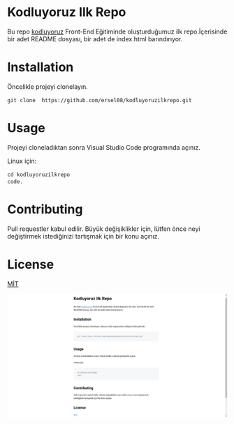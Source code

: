 # Kodluyoruz Ilk Repo
Bu repo [kodluyoruz](https://kodluyoruz.org/) Front-End Eğitiminde oluşturduğumuz ilk repo.İçerisinde bir adet README dosyası, bir adet de index.html barındırıyor.


# Installation
Öncelikle projeyi clonelayın.

```
git clone  https://github.com/ersel08/kodluyoruzilkrepo.git
```


# Usage
Projeyi cloneladıktan sonra Visual Studio Code programında açınız.

Linux için:
```
cd kodluyoruzilkrepo 
code.
```

# Contributing
Pull requestler kabul edilir. Büyük değişiklikler için, lütfen önce neyi değiştirmek istediğinizi tartışmak için bir konu açınız.

# License
[MİT](https://github.com/ersel08/kodluyoruzilkrepo/blob/main/LICENSE)



![görsel](https://raw.githubusercontent.com/Kodluyoruz/taskforce/main/git/odev1/figures/markdown.png)